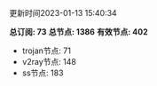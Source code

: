 更新时间2023-01-13 15:40:34

**总订阅: 73**
**总节点: 1386**
**有效节点: 402**
- trojan节点: 71
- v2ray节点: 148
- ss节点: 183
